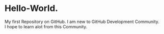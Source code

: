 # Hello-World.
My first Repository on GitHub.
I am new to GitHub Development Community. I hope to learn alot from this Community.

